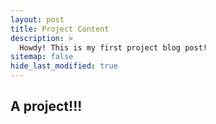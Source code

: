 ```yaml
---
layout: post
title: Project Content
description: >
  Howdy! This is my first project blog post!
sitemap: false
hide_last_modified: true
---
```


## A project!!!
